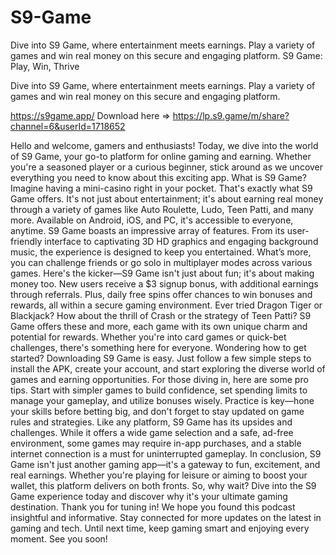 # S9-Game
Dive into S9 Game, where entertainment meets earnings. Play a variety of games and win real money on this secure and engaging platform.
S9 Game: Play, Win, Thrive

Dive into S9 Game, where entertainment meets earnings. Play a variety of games and win real money on this secure and engaging platform.


https://s9game.app/
Download here => https://lp.s9.game/m/share?channel=6&userId=1718652


Hello and welcome, gamers and enthusiasts! Today, we dive into the world of S9 Game, your go-to platform for online gaming and earning. Whether you're a seasoned player or a curious beginner, stick around as we uncover everything you need to know about this exciting app.
What is S9 Game? Imagine having a mini-casino right in your pocket. That's exactly what S9 Game offers. It's not just about entertainment; it's about earning real money through a variety of games like Auto Roulette, Ludo, Teen Patti, and many more. Available on Android, iOS, and PC, it's accessible to everyone, anytime.
S9 Game boasts an impressive array of features. From its user-friendly interface to captivating 3D HD graphics and engaging background music, the experience is designed to keep you entertained. What’s more, you can challenge friends or go solo in multiplayer modes across various games.
Here's the kicker—S9 Game isn't just about fun; it's about making money too. New users receive a $3 signup bonus, with additional earnings through referrals. Plus, daily free spins offer chances to win bonuses and rewards, all within a secure gaming environment.
Ever tried Dragon Tiger or Blackjack? How about the thrill of Crash or the strategy of Teen Patti? S9 Game offers these and more, each game with its own unique charm and potential for rewards. Whether you're into card games or quick-bet challenges, there's something here for everyone.
Wondering how to get started? Downloading S9 Game is easy. Just follow a few simple steps to install the APK, create your account, and start exploring the diverse world of games and earning opportunities.
For those diving in, here are some pro tips. Start with simpler games to build confidence, set spending limits to manage your gameplay, and utilize bonuses wisely. Practice is key—hone your skills before betting big, and don't forget to stay updated on game rules and strategies.
Like any platform, S9 Game has its upsides and challenges. While it offers a wide game selection and a safe, ad-free environment, some games may require in-app purchases, and a stable internet connection is a must for uninterrupted gameplay.
In conclusion, S9 Game isn't just another gaming app—it's a gateway to fun, excitement, and real earnings. Whether you're playing for leisure or aiming to boost your wallet, this platform delivers on both fronts. So, why wait? Dive into the S9 Game experience today and discover why it's your ultimate gaming destination.
Thank you for tuning in! We hope you found this podcast insightful and informative. Stay connected for more updates on the latest in gaming and tech. Until next time, keep gaming smart and enjoying every moment. See you soon!


